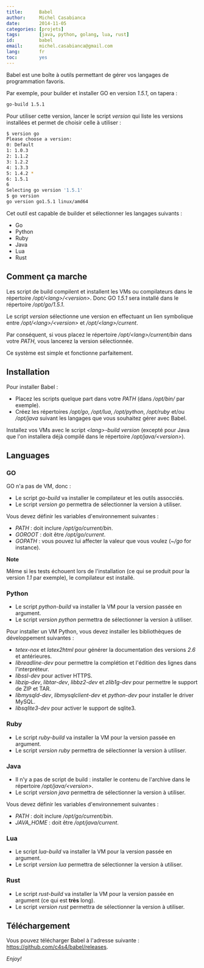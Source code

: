 ```yaml
---
title:      Babel
author:     Michel Casabianca
date:       2014-11-05
categories: [projets]
tags:       [java, python, golang, lua, rust]
id:         babel
email:      michel.casabianca@gmail.com
lang:       fr
toc:        yes
---
```


Babel est une boîte à outils permettant de gérer vos langages de programmation favoris.

<!--more-->

Par exemple, pour builder et installer GO en version *1.5.1*, on tapera :

```bash
go-build 1.5.1
```

Pour utiliser cette version, lancer le script *version* qui liste les versions installées et permet de choisir celle à utiliser :

```bash
$ version go
Please choose a version:
0: Default
1: 1.0.3
2: 1.1.2
3: 1.2.2
4: 1.3.3
5: 1.4.2 *
6: 1.5.1
6
Selecting go version '1.5.1'
$ go version
go version go1.5.1 linux/amd64
```

Cet outil est capable de builder et sélectionner les langages suivants :

- Go
- Python
- Ruby
- Java
- Lua
- Rust

Comment ça marche
-----------------

Les script de build compilent et installent les VMs ou compilateurs dans le répertoire */opt/\<lang\>/\<version\>*. Donc GO *1.5.1* sera installé dans le répertoire  */opt/go/1.5.1*.

Le script *version* sélectionne une version en effectuant un lien symbolique entre */opt/\<lang\>/\<version\>* et */opt/\<lang\>/current*.

Par conséquent, si vous placez le répertoire */opt/\<lang\>/current/bin* dans votre *PATH*, vous lancerez la version sélectionnée.

Ce système est simple et fonctionne parfaitement.

Installation
------------

Pour installer Babel :

- Placez les scripts quelque part dans votre *PATH* (dans */opt/bin/* par exemple).
- Créez les répertoires */opt/go*, */opt/lua*, */opt/python*, */opt/ruby* et/ou */opt/java* suivant les langages que vous souhaitez gérer avec Babel.

Installez vos VMs avec le script *\<lang\>-build version* (excepté pour Java que l'on installera déjà compilé dans le répertoire */opt/java/\<version\>*).

Languages
---------

### GO

GO n'a pas de VM, donc :

- Le script *go-build* va installer le compilateur et les outils assocciés.
- Le script *version go* permettra de sélectionner la version à utiliser.

Vous devez définir les variables d'environnement suivantes :

-   *PATH* : doit inclure */opt/go/current/bin*.
-   *GOROOT* : doit être */opt/go/current*.
-   *GOPATH* : vous pouvez lui affecter la valeur que vous voulez (*\~/go* for instance).

**Note**

Même si les tests échouent lors de l'installation (ce qui se produit pour la version *1.1* par exemple), le compilateur est installé.

### Python

-   Le script *python-build* va installer la VM pour la version passée en argument.
-   Le script *version python* permettra de sélectionner la version à utiliser.

Pour installer un VM Python, vous devez installer les bibliothèques de développement suivantes :

- *tetex-nox* et *latex2html* pour générer la documentation des versions *2.6* et antérieures.
- *libreadline-dev* pour permettre la complétion et l'édition des lignes dans l'interpréteur.
- *libssl-dev* pour activer HTTPS.
- *libzip-dev*, *libtar-dev*, *libbz2-dev* et *zlib1g-dev* pour permettre le support de ZIP et TAR.
- *libmysqld-dev*, *libmysqlclient-dev* et *python-dev* pour installer le driver MySQL.
- *libsqlite3-dev* pour activer le support de sqlite3.

### Ruby

- Le script *ruby-build* va installer la VM pour la version passée en argument.
- Le script *version ruby* permettra de sélectionner la version à utiliser.

### Java

- Il n'y a pas de script de build : installer le contenu de l'archive dans le répertoire */opt/java/\<version\>*.
- Le script *version java* permettra de sélectionner la version à utiliser.

Vous devez définir les variables d'environnement suivantes :

- *PATH* : doit inclure */opt/go/current/bin*.
- *JAVA\_HOME* : doit être */opt/java/current*.

### Lua

- Le script *lua-build* va installer la VM pour la version passée en argument.
- Le script *version lua* permettra de sélectionner la version à utiliser.

### Rust

- Le script *rust-build* va installer la VM pour la version passée en argument (ce qui est **très** long).
- Le script *version rust* permettra de sélectionner la version à utiliser.

Téléchargement
--------------

Vous pouvez télécharger Babel à l'adresse suivante : <https://github.com/c4s4/babel/releases>.

*Enjoy!*
